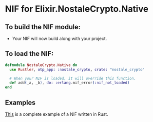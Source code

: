 # NIF for Elixir.NostaleCrypto.Native

## To build the NIF module:

- Your NIF will now build along with your project.

## To load the NIF:

```elixir
defmodule NostaleCrypto.Native do
  use Rustler, otp_app: :nostale_crypto, crate: "nostale_crypto"

  # When your NIF is loaded, it will override this function.
  def add(_a, _b), do: :erlang.nif_error(:nif_not_loaded)
end
```

## Examples

[This](https://github.com/rusterlium/NifIo) is a complete example of a NIF written in Rust.
